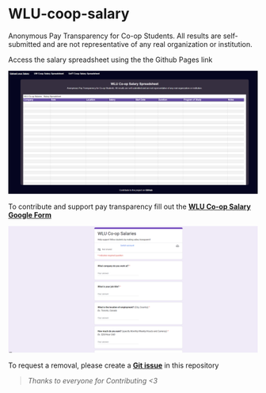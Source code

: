 # WLU-coop-salary
Anonymous Pay Transparency for Co-op Students. All results are self-submitted and are not representative of any real organization or institution. 

Access the salary spreadsheet using the the Github Pages link

![Homepage](images/homepage.png)

To contribute and support pay transparency fill out the [**WLU Co-op Salary Google Form**](https://forms.gle/C77VGzzMcTQwMtB48)

![Form](images/form.png)

To request a removal, please create a [**Git issue**](https://github.com/jwizzlejosh/WLU-coop-salary/issues/new) in this repository 

> *Thanks to everyone for Contributing <3*